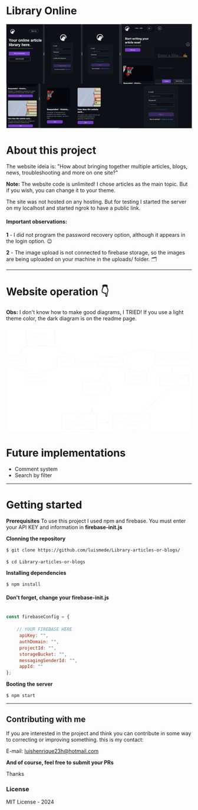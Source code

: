 # Library Online

<img src="./readme/overview-project.jpg"></img>


# About this project
The website ideia is: "How about bringing together multiple articles, blogs, news, troubleshooting and more on one site?"

**Note:** The website code is unlimited! I chose articles as the main topic. But if you wish, you can change it to your theme.

The site was not hosted on any hosting. But for testing I started the server on my localhost and started ngrok to have a public link.

#### Important observations:
**1** - I did not program the password recovery option, although it appears in the login option. 😉

**2** - The image upload is not connected to firebase storage, so the images are being uploaded on your machine in the uploads/ folder. 🗂️

---

# Website operation 👇
**Obs:** I don't know how to make good diagrams, I TRIED!
If you use a light theme color, the dark diagram is on the readme page.

<img src="./readme/diagram-library.svg"></img>



# Future implementations
- Comment system
- Search by filter

---
# Getting started
**Prerequisites**
To use this project I used npm and firebase.
You must enter your API KEY and information in **firebase-init.js**

**Clonning the repository**
```
$ git clone https://github.com/luismede/Library-articles-or-blogs/

$ cd Library-articles-or-blogs
```
**Installing dependencies**
```
$ npm install
```
#### Don't forget, change your firebase-init.js
```js

const firebaseConfig = {
    
    // YOUR FIREBASE HERE
     apiKey: "",
     authDomain: "",
     projectId: "",
     storageBucket: "",
     messagingSenderId: "",
     appId: ""
};

```


**Booting the server**
```
$ npm start
```

---

## Contributing with me
If you are interested in the project and think you can contribute in some way to correcting or improving something. this is my contact:

E-mail: luishenrique23h@hotmail.com

**And of course, feel free to submit your PRs**

Thanks

### License
MIT License - 2024
